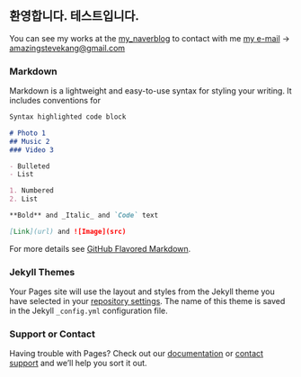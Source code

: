 ## 환영합니다. 테스트입니다.
You can see my works at the [my_naverblog](http://kanghans94.blog.me/) to contact with me [my e-mail](google.com) -> amazingstevekang@gmail.com 

### Markdown

Markdown is a lightweight and easy-to-use syntax for styling your writing. It includes conventions for

```markdown
Syntax highlighted code block

# Photo 1
## Music 2
### Video 3

- Bulleted
- List

1. Numbered
2. List

**Bold** and _Italic_ and `Code` text

[Link](url) and ![Image](src)
```

For more details see [GitHub Flavored Markdown](https://guides.github.com/features/mastering-markdown/).

### Jekyll Themes

Your Pages site will use the layout and styles from the Jekyll theme you have selected in your [repository settings](https://github.com/poohsteve/poohsteve.github.io/settings). The name of this theme is saved in the Jekyll `_config.yml` configuration file.

### Support or Contact

Having trouble with Pages? Check out our [documentation](https://help.github.com/categories/github-pages-basics/) or [contact support](https://github.com/contact) and we’ll help you sort it out.
